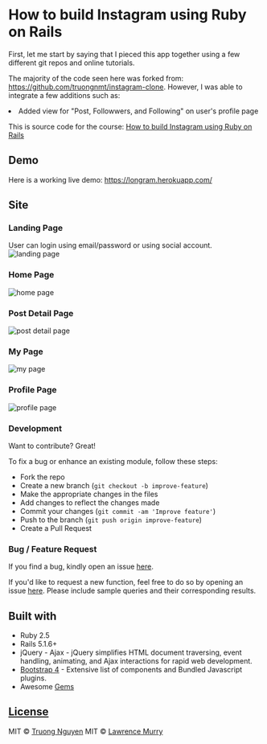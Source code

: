 # How to build Instagram using Ruby on Rails

First, let me start by saying that I pieced this app together using a few different git repos and online tutorials.

The majority of the code seen here was forked from: https://github.com/truongnmt/instagram-clone. However, I was able to integrate a few additions such as:

<li>Added view for "Post, Followwers, and Following" on user's profile page</li> 

This is source code for the course: [How to build Instagram using Ruby on Rails](https://www.udemy.com/course/1648774/) 

## Demo
Here is a working live demo: https://longram.herokuapp.com/

## Site

### Landing Page
User can login using email/password or using social account.
![landing page](screenshots/landing.png)

### Home Page
![home page](screenshots/home.png)

### Post Detail Page
![post detail page](screenshots/post_detail.png)

### My Page
![my page](screenshots/mypage.png)

### Profile Page
![profile page](screenshots/profile.png)

### Development
Want to contribute? Great!

To fix a bug or enhance an existing module, follow these steps:

- Fork the repo
- Create a new branch (`git checkout -b improve-feature`)
- Make the appropriate changes in the files
- Add changes to reflect the changes made
- Commit your changes (`git commit -am 'Improve feature'`)
- Push to the branch (`git push origin improve-feature`)
- Create a Pull Request

### Bug / Feature Request

If you find a bug, kindly open an issue [here](https://github.com/truongnmt/instagram-udemy/issues/new).

If you'd like to request a new function, feel free to do so by opening an issue [here](https://github.com/truongnmt/instagram-udemy/issues/new). Please include sample queries and their corresponding results.


## Built with
- Ruby 2.5
- Rails 5.1.6+
- jQuery - Ajax - jQuery simplifies HTML document traversing, event handling, animating, and Ajax interactions for rapid web development.
- [Bootstrap 4](http://getbootstrap.com/) - Extensive list of components and  Bundled Javascript plugins.
- Awesome [Gems](Gemfile)

## [License](LICENSE.md)

MIT © [Truong Nguyen](https://github.com/truongnmt)
MIT © [Lawrence Murry](https://github.com/freshmurry)
